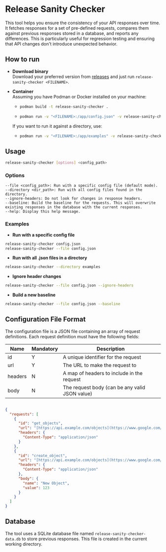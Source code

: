# Release Sanity Checker

This tool helps you ensure the consistency of your API responses over time. It fetches responses for a set of pre-defined requests, compares them against previous responses stored in a database, and reports any differences.  This is particularly useful for regression testing and ensuring that API changes don't introduce unexpected behavior.

## How to run

- **Download binary**  
Download your preferred version from [releases](https://github.com/drew458/release-sanity-checker/releases) and just run `release-sanity-checker <FILENAME>`.

- **Container**  
Assuming you have Podman or Docker installed on your machine:
    - ```bash
      podman build -t release-sanity-checker .
      ```
    - ```bash
      podman run -v "<FILENAME>:/app/config.json" -v release-sanity-checker /app/config.json
      ```
    
    If you want to run it against a directory, use:  
    - ```bash
      podman run -v "<FILENAME>:/app/examples" -v release-sanity-checker --directory /app/examples
      ```
 
## Usage

```bash
release-sanity-checker [options] <config_path>
```

### Options

    --file <config_path>: Run with a specific config file (default mode).
    --directory <dir_path>: Run with all config files found in the directory.
    --ignore-headers: Do not look for changes in response headers.
    --baseline: Build the baseline for the requests. This will overwrite existing responses in the database with the current responses.
    --help: Display this help message.

### Examples

- **Run with a specific config file**

```bash
release-sanity-checker config.json
release-sanity-checker --file config.json
```

- **Run with all .json files in a directory**

```bash
release-sanity-checker --directory examples
```

- **Ignore header changes**

```bash
release-sanity-checker --file config.json --ignore-headers
```

- **Build a new baseline**

```bash
release-sanity-checker --file config.json --baseline
```

## Configuration File Format

The configuration file is a JSON file containing an array of request definitions. Each request definition must have the following fields:

| Name | Mandatory | Description | 
|---|---|---|
| id | Y | A unique identifier for the request |
| url | Y | The URL to make the request to |
| headers | N | A map of headers to include in the request |
| body | N | The request body (can be any valid JSON value) |

```JSON

{
  "requests": [
    {
      "id": "get_objects",
      "url": "[https://api.example.com/objects](https://www.google.com/search?q=https://api.example.com/objects)",
      "headers": {
        "Content-Type": "application/json"
      }
    },
    {
      "id": "create_object",
      "url": "[https://api.example.com/objects](https://www.google.com/search?q=https://api.example.com/objects)",
      "headers": {
        "Content-Type": "application/json"
      },
      "body": {
        "name": "New Object",
        "value": 123
      }
    }
  ]
}
```

## Database

The tool uses a SQLite database file named `release-sanity-checker-data.db` to store previous responses. This file is created in the current working directory.
